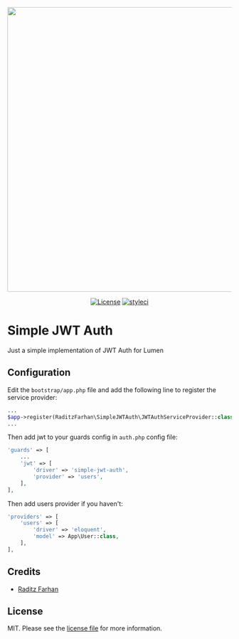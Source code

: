 <p align="center"><img src="https://res.cloudinary.com/raditzfarhan/image/upload/v1587007679/simple-jwt-auth_gpo0vd.svg" width="640"></p>

<p align="center">
    <a href="https://github.com/raditzfarhan/simple-jwt-auth"><img src="https://img.shields.io/badge/License-MIT-yellow.svg?style=flat-square" alt="License"></a>
    <a href="https://github.com/raditzfarhan/simple-jwt-auth"><img src="https://github.styleci.io/repos/7548986/shield?style=square" alt="styleci"></img></a>
</p>

# Simple JWT Auth

Just a simple implementation of JWT Auth for Lumen

## Configuration

Edit the `bootstrap/app.php` file and add the following line to register the service provider:

```php
...
$app->register(RaditzFarhan\SimpleJWTAuth\JWTAuthServiceProvider::class);
...
```

Then add jwt to your guards config in `auth.php` config file:
```php
'guards' => [
    ...    
    'jwt' => [
        'driver' => 'simple-jwt-auth',
        'provider' => 'users',
    ],
],
```

Then add users provider if you haven't:
```php
'providers' => [
    'users' => [
        'driver' => 'eloquent',
        'model' => App\User::class,
    ],
],
```

## Credits

- [Raditz Farhan](https://github.com/raditzfarhan)

## License

MIT. Please see the [license file](LICENSE) for more information.